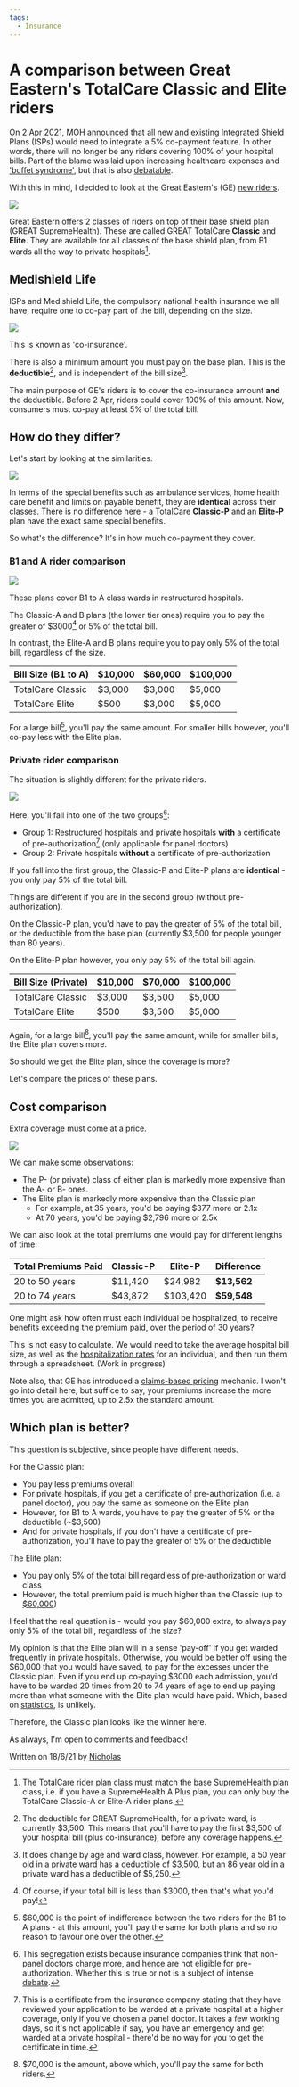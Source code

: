 ```yaml
---
tags:
  - Insurance
---
```


# A comparison between Great Eastern's TotalCare Classic and Elite riders

On 2 Apr 2021, MOH [announced](https://www.asiaone.com/money/integrated-shield-plan-riders-now-require-co-payment-what-you-need-know) that all new and existing Integrated Shield Plans (ISPs) would need to integrate a 5% co-payment feature. In other words, there will no longer be any riders covering 100% of your hospital bills. Part of the blame was laid upon increasing healthcare expenses and ['buffet syndrome'](https://www.todayonline.com/singapore/5-co-payment-required-all-new-integrated-shield-plans-full-riders-moh), but that is also [debatable](https://lifefinance.com.sg/greedy-doctors-overpaid-agents-or-kiasu-patients/).

With this in mind, I decided to look at the Great Eastern's (GE) [new riders](https://www.greateasternlife.com/content/dam/great-eastern/sg/homepage/personal-insurance/our-products/health-insurance/great-supremehealth/gsh-gtc-benefit-schedule-and-premium-rates.pdf).

![](../static/images/2021-06-18-ge-totalcare-comparison/ge-totalcare-rider-infographic.jpg)

Great Eastern offers 2 classes of riders on top of their base shield plan (GREAT SupremeHealth). These are called GREAT TotalCare **Classic** and **Elite**. They are available for all classes of the base shield plan, from B1 wards all the way to private hospitals[^riders].

## Medishield Life

ISPs and Medishield Life, the compulsory national health insurance we all have, require one to co-pay part of the bill, depending on the size.

![](../static/images/2021-06-18-ge-totalcare-comparison/co-payment.jpg)

This is known as 'co-insurance'.

There is also a minimum amount you must pay on the base plan. This is the **deductible**[^deductible], and is independent of the bill size[^deductible-by-age].

The main purpose of GE's riders is to cover the co-insurance amount **and** the deductible. Before 2 Apr, riders could cover 100% of this amount. Now, consumers must co-pay at least 5% of the total bill.

## How do they differ?

Let's start by looking at the similarities.

![](../static/images/2021-06-18-ge-totalcare-comparison/great-totalcare-special-benefits.jpg)

In terms of the special benefits such as ambulance services, home health care benefit and limits on payable benefit, they are **identical** across their classes. There is no difference here - a TotalCare **Classic-P** and an **Elite-P** plan have the exact same special benefits.

So what's the difference? It's in how much co-payment they cover.

### B1 and A rider comparison

![](../static/images/2021-06-18-ge-totalcare-comparison/totalcare-restructured-comparison.jpg)

These plans cover B1 to A class wards in restructured hospitals.

The Classic-A and B plans (the lower tier ones) require you to pay the greater of $3000[^cap] or 5% of the total bill.

In contrast, the Elite-A and B plans require you to pay only 5% of the total bill, regardless of the size.

| Bill Size (B1 to A) | $10,000 | $60,000 | $100,000 |
|---------------------|---------|---------|----------|
| TotalCare Classic   | $3,000  | $3,000  | $5,000   |
| TotalCare Elite     | $500    | $3,000  | $5,000   |

For a large bill[^indifference-b1], you'll pay the same amount. For smaller bills however, you'll co-pay less with the Elite plan.

### Private rider comparison

The situation is slightly different for the private riders.

![](../static/images/2021-06-18-ge-totalcare-comparison/totalcare-private-comparison.jpg)

Here, you'll fall into one of the two groups[^groups]:

- Group 1: Restructured hospitals and private hospitals **with** a certificate of pre-authorization[^pre-authorization] (only applicable for panel doctors)
- Group 2: Private hospitals **without** a certificate of pre-authorization

If you fall into the first group, the Classic-P and Elite-P plans are **identical** - you only pay 5% of the total bill.

Things are different if you are in the second group (without pre-authorization).

On the Classic-P plan, you'd have to pay the greater of 5% of the total bill, or the deductible from the base plan (currently $3,500 for people younger than 80 years).

On the Elite-P plan however, you only pay 5% of the total bill again.

| Bill Size (Private) | $10,000 | $70,000 | $100,000 |
|---------------------|---------|---------|----------|
| TotalCare Classic   | $3,000  | $3,500  | $5,000   |
| TotalCare Elite     | $500    | $3,500  | $5,000   |

Again, for a large bill[^indifference-private], you'll pay the same amount, while for smaller bills, the Elite plan covers more.

So should we get the Elite plan, since the coverage is more?

Let's compare the prices of these plans.

## Cost comparison

Extra coverage must come at a price.

![](../static/images/2021-06-18-ge-totalcare-comparison/totalcare-premiums.jpg)

We can make some observations:

- The P- (or private) class of either plan is markedly more expensive than the A- or B- ones.
- The Elite plan is markedly more expensive than the Classic plan
    - For example, at 35 years, you'd be paying $377 more or 2.1x
    - At 70 years, you'd be paying $2,796 more or 2.5x
    
We can also look at the total premiums one would pay for different lengths of time:

| Total Premiums Paid | Classic-P | Elite-P  | Difference  |
|---------------------|-----------|----------|-------------|
| 20 to 50 years      | $11,420   | $24,982  | **$13,562** |
| 20 to 74 years      | $43,872   | $103,420 | **$59,548** |


One might ask how often must each individual be hospitalized, to receive benefits exceeding the premium paid, over the period of 30 years?

This is not easy to calculate. We would need to take the average hospital bill size, as well as the [hospitalization rates](https://www.moh.gov.sg/resources-statistics/healthcare-institution-statistics/hospital-admission-rates-by-age-and-sex/hospital-admission-rates-by-age-and-sex-2020) for an individual, and then run them through a spreadsheet. (Work in progress)

Note also, that GE has introduced a [claims-based pricing](https://www.greateasternlife.com/sg/en/personal-insurance/our-products/health-insurance/great-supremehealth/cap.html) mechanic. I won't go into detail here, but suffice to say, your premiums increase the more times you are admitted, up to 2.5x the standard amount.
    
## Which plan is better?

This question is subjective, since people have different needs.

For the Classic plan:

- You pay less premiums overall
- For private hospitals, if you get a certificate of pre-authorization (i.e. a panel doctor), you pay the same as someone on the Elite plan
- However, for B1 to A wards, you have to pay the greater of 5% or the deductible (~$3,500)
- And for private hospitals, if you don't have a certificate of pre-authorization, you'll have to pay the greater of 5% or the deductible

The Elite plan:

- You pay only 5% of the total bill regardless of pre-authorization or ward class
- However, the total premium paid is much higher than the Classic (up to [$60,000](#private-rider-comparison))

I feel that the real question is - would you pay $60,000 extra, to always pay only 5% of the total bill, regardless of the size?

My opinion is that the Elite plan will in a sense 'pay-off' if you get warded frequently in private hospitals. Otherwise, you would be better off using the $60,000 that you would have saved, to pay for the excesses under the Classic plan. Even if you end up co-paying $3000 each admission, you'd have to be warded 20 times from 20 to 74 years of age to end up paying more than what someone with the Elite plan would have paid. Which, based on [statistics](https://www.moh.gov.sg/resources-statistics/healthcare-institution-statistics/hospital-admission-rates-by-age-and-sex/hospital-admission-rates-by-age-and-sex-2020), is unlikely.

Therefore, the Classic plan looks like the winner here.

As always, I'm open to comments and feedback!

Written on 18/6/21 by [Nicholas](https://nicholaslyz.com)


[^deductible]: The deductible for GREAT SupremeHealth, for a private ward, is currently $3,500. This means that you'll have to pay the first $3,500 of your hospital bill (plus co-insurance), before any coverage happens.
[^deductible-by-age]: It does change by age and ward class, however. For example, a 50 year old in a private ward has a deductible of $3,500, but an 86 year old in a private ward has a deductible of $5,250. 
[^riders]: The TotalCare rider plan class must match the base SupremeHealth plan class, i.e. if you have a SupremeHealth A Plus plan, you can only buy the TotalCare Classic-A or Elite-A rider plans.
[^cap]: Of course, if your total bill is less than $3000, then that's what you'd pay!
[^indifference-b1]: $60,000 is the point of indifference between the two riders for the B1 to A plans - at this amount, you'll pay the same for both plans and so no reason to favour one over the other.
[^indifference-private]: $70,000 is the amount, above which, you'll pay the same for both riders.
[^groups]: This segregation exists because insurance companies think that non-panel doctors charge more, and hence are not eligible for pre-authorization. Whether this is true or not is a subject of intense [debate](https://hobbitsma.blog/2021/04/04/the-hobbits-guide-to-the-highlights-of-lias-position-paper-and-industry-responses-on-ips/).
[^pre-authorization]: This is a certificate from the insurance company stating that they have reviewed your application to be warded at a private hospital at a higher coverage, only if you've chosen a panel doctor. It takes a few working days, so it's not applicable if say, you have an emergency and get warded at a private hospital - there'd be no way for you to get the certificate in time.